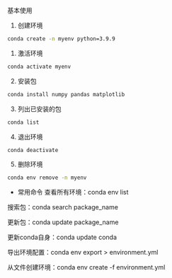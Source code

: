 基本使用
1. 创建环境

``` bash
conda create -n myenv python=3.9.9
```
1. 激活环境

```bash
conda activate myenv
```
2. 安装包

```bash
conda install numpy pandas matplotlib
```
3. 列出已安装的包

```bash
conda list
```
4. 退出环境

```bash
conda deactivate
```
5. 删除环境

``` bash
conda env remove -n myenv
```


- 常用命令
查看所有环境：conda env list

搜索包：conda search package_name

更新包：conda update package_name

更新conda自身：conda update conda

导出环境配置：conda env export > environment.yml

从文件创建环境：conda env create -f environment.yml